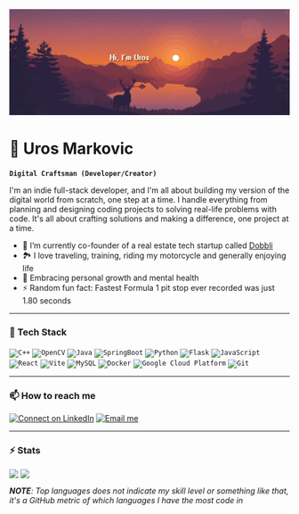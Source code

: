 <div align="center">
    <img src="https://raw.githubusercontent.com/urossm/urossm/main/assets/github_banner.jpg" alt="banner"/>
</div>

# 🍕 Uros Markovic
**`Digital Craftsman (Developer/Creator)`**

I'm an indie full-stack developer, and I'm all about building my version of the digital world from scratch, one step at a time. I handle everything from planning and designing coding projects to solving real-life problems with code. It's all about crafting solutions and making a difference, one project at a time.

- 🌟 I’m currently co-founder of a real estate tech startup called <a href="https://dobbli.com">Dobbli</a>
- 🏞️ I love traveling, training, riding my motorcycle and generally enjoying life
- 🌱 Embracing personal growth and mental health 
- ⚡ Random fun fact: Fastest Formula 1 pit stop ever recorded was just 1.80 seconds

---

### 🔧 Tech Stack

<code><img height="30" alt="C++" src="https://user-images.githubusercontent.com/25181517/192106073-90fffafe-3562-4ff9-a37e-c77a2da0ff58.png"></code>
<code><img height="30" alt="OpenCV" src="https://avatars.githubusercontent.com/u/5009934"></code>
<code><img height="30" alt="Java" src="https://user-images.githubusercontent.com/25181517/117201156-9a724800-adec-11eb-9a9d-3cd0f67da4bc.png"></code>
<code><img height="30" alt="SpringBoot" src="https://user-images.githubusercontent.com/25181517/183891303-41f257f8-6b3d-487c-aa56-c497b880d0fb.png"></code>
<code><img height="30" alt="Python" src="https://user-images.githubusercontent.com/25181517/183423507-c056a6f9-1ba8-4312-a350-19bcbc5a8697.png"></code>
<code><img height="30" alt="Flask" src="https://user-images.githubusercontent.com/25181517/183423775-2276e25d-d43d-4e58-890b-edbc88e915f7.png"></code>
<code><img height="30" alt="JavaScript" src="https://user-images.githubusercontent.com/25181517/117447155-6a868a00-af3d-11eb-9cfe-245df15c9f3f.png"></code>
<code><img height="30" alt="React" src="https://user-images.githubusercontent.com/25181517/183897015-94a058a6-b86e-4e42-a37f-bf92061753e5.png"></code>
<code><img height="30" alt="Vite" src="https://github-production-user-asset-6210df.s3.amazonaws.com/62091613/261395532-b40892ef-efb8-4b0e-a6b5-d1cfc2f3fc35.png"></code>
<code><img height="30" alt="MySQL" src="https://user-images.githubusercontent.com/25181517/183896128-ec99105a-ec1a-4d85-b08b-1aa1620b2046.png"></code>
<code><img height="30" alt="Docker" src="https://user-images.githubusercontent.com/25181517/117207330-263ba280-adf4-11eb-9b97-0ac5b40bc3be.png"></code>
<code><img height="30" alt="Google Cloud Platform" src="https://user-images.githubusercontent.com/25181517/183911547-990692bc-8411-4878-99a0-43506cdb69cf.png"></code>
<code><img height="30" alt="Git" src="https://user-images.githubusercontent.com/25181517/192108372-f71d70ac-7ae6-4c0d-8395-51d8870c2ef0.png"></code>

---

### 📫 How to reach me

[![Connect on LinkedIn](https://img.shields.io/badge/--linkedin?style=flat-square&logo=linkedin&label=LinkedIn&labelColor=%23777777&color=%23777777)](https://www.linkedin.com/in/uros-markovic) [![Email me](https://img.shields.io/badge/--linkedin?style=flat-square&logo=Gmail&label=Email%20Me&labelColor=%23777777&color=%23777777)](mailto:markovicc.uros@gmail.com)

---

### ⚡ Stats


[//]: # (<img align="center" src="https://github-readme-stats-urossms-projects.vercel.app/api?username=urossm&show_icons=true&include_all_commits=true&theme=tokyonight" />)

[//]: # (<img align="center" src="https://github-readme-stats-urossms-projects.vercel.app/api/top-langs/?username=urossm&layout=compact&theme=tokyonight" />)

<img align="center" src="https://github-readme-streak-stats.herokuapp.com?user=urossm&theme=tokyonight" />
<img align="center" src="https://github-readme-stats-urossms-projects.vercel.app/api/top-langs/?username=urossm&layout=compact&theme=tokyonight" />

_**NOTE**: Top languages does not indicate my skill level or something like that, it's a GitHub metric of which languages I have the most code in_

[//]: # (![Anurag's GitHub stats]&#40;https://github-readme-stats-urossms-projects.vercel.app/api?username=urossm&show_icons=true&theme=tokyonight&include_all_commits=true&cache_seconds=3600&#41;)


